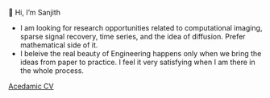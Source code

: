 👋 Hi, I’m Sanjith

- I am looking for research opportunities related to computational imaging, sparse signal recovery, time series, and the idea of diffusion. Prefer mathematical side of it.
- I beleive the real beauty of Engineering happens only when we bring the ideas from paper to practice. I feel it very satisfying when I am there in the whole process.


<!---
sanjith1999/sanjith1999 is a ✨ special ✨ repository because its `README.md` (this file) appears on your GitHub profile.
--->
[Acedamic CV](https://drive.google.com/file/d/1NNiagiHiPTNSI6eteUSSMR_soaIgP11X/view?usp=sharing)
